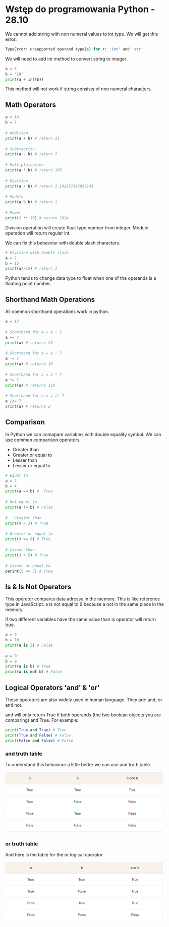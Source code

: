 # **Wstęp do programowania Python - 28.10**

We cannot add string with non numeral values to int type. We will get this error:

```bash
TypeError: unsupported operand type(s) for +: 'int' and 'str'
```

We will need to add int method to convert string to integer.

```py
a = 5
b = '10'
print(a + int(b))
```

This method will not work if string consists of non numeral characters.

## **Math Operators**

```py
a = 14
b = 7

# Addition
print(a + b) # return 21

# Subtraction
print(a - b) # return 7

# Multipluication
print(a * b) # return 105

# Division
print(a / b) # return 2.142857142857143

# Modulo
print(a % b) # return 1

# Power
print(2 ** 10) # return 1024
```

Division operation will create float type number from integer. Modulo operation will return regular int.

We can fix this behavoiur with double slash characters.

```py
# Division with double slash
a = 7
b = 15
print(a//15) # return 2
```

Python tends to change data type to float when one of the operands is a floating point number.

## **Shorthand Math Operations**

All common shorthand operations work in python.

```py
a = 17

# Shorthand for a = a + 2
a += 7
print(a) # returns 23

# Shorthand for a = a - 7
a -= 7
print(a) # returns 10

# Shorthand for a = a * 7
a *= 7
print(a) # returns 119

# Shorthand for a = a // 7
a //= 7
print(a) # returns 2
```

## **Comparison**

In Python we can comapare variables with double equality symbol.
We can use common comparison operators.

-   Greater than
-   Greater or equal to
-   Lesser than
-   Lesser or equal to

```py
# Equal to
a = 4
b = 4
print(a == b) #  True

# Not equal to
print(a != b) # False

#   Greater than
print(9 > 3) # True

# Greater or equal to
print(9 >= 9) # True

# Lesser than
print(3 < 5) # True

# Lesser or equal to
perint(5 <= 5) # True
```

## **Is & Is Not Operators**

This operator compares data adresse in the memory. This is like reference type in JavaScript. a is not equal to 9 because a not in the same place in the memory.

If two different variables have the same value than is operator will return true.

```py
a = 9
b = 10
print(a is 3) # False

a = 9
b = 9
print(a is b) # True
print(a is not b) # False
```

## **Logical Operators 'and' & 'or'**

These operators are also widely used in human language. They are: and, or and not.

and will only return True if both operands (the two boolean objects you are comparing) and True. For example:

```py
print(True and True) # True
print(True and False) # False
print(False and False) # False
```

### **and truth table**

To understand this behaviour a little better we can use and truth table.

![and truth table](./assets/and-truth-table.png)

### **or truth table**

And here is the table for the or logical operator

![or truth table](./assets/or-truth-table.png)
